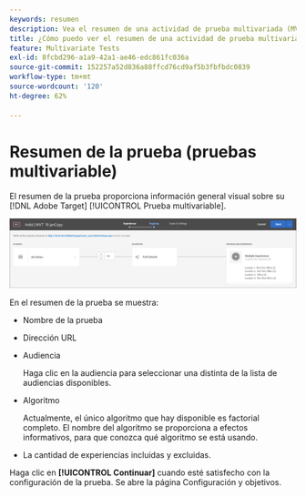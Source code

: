 ```yaml
---
keywords: resumen
description: Vea el resumen de una actividad de prueba multivariada (MVT) que proporciona información general visual sobre su actividad MVT en Adobe Target.
title: ¿Cómo puedo ver el resumen de una actividad de prueba multivariable (MVT)?
feature: Multivariate Tests
exl-id: 8fcbd296-a1a9-42a1-ae46-edc861fc036a
source-git-commit: 152257a52d836a88ffcd76cd9af5b3fbfbdc0839
workflow-type: tm+mt
source-wordcount: '120'
ht-degree: 62%

---
```


# Resumen de la prueba (pruebas multivariable)

El resumen de la prueba proporciona información general visual sobre su [!DNL Adobe Target] [!UICONTROL Prueba multivariable].

![Cuadro de diálogo de resumen de la prueba](/help/main/c-activities/c-multivariate-testing/t-create-multivariate-test/assets/summary2new.png)

En el resumen de la prueba se muestra:

* Nombre de la prueba
* Dirección URL
* Audiencia

   Haga clic en la audiencia para seleccionar una distinta de la lista de audiencias disponibles.
* Algoritmo

   Actualmente, el único algoritmo que hay disponible es factorial completo. El nombre del algoritmo se proporciona a efectos informativos, para que conozca qué algoritmo se está usando.
* La cantidad de experiencias incluidas y excluidas.

Haga clic en **[!UICONTROL Continuar]** cuando esté satisfecho con la configuración de la prueba. Se abre la página Configuración y objetivos.
